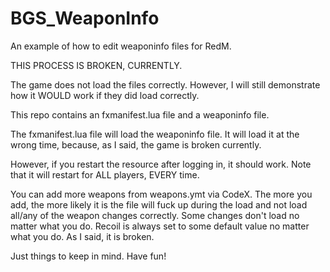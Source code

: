# BGS_WeaponInfo

 An example of how to edit weaponinfo files for RedM.

 THIS PROCESS IS BROKEN, CURRENTLY.

 The game does not load the files correctly. 
 However, I will still demonstrate how it WOULD work if they did load correctly.

This repo contains an fxmanifest.lua file and a weaponinfo file.

The fxmanifest.lua file will load the weaponinfo file. It will load it at the wrong time, because, as I said, the game is broken currently.

However, if you restart the resource after logging in, it should work. Note that it will restart for ALL players, EVERY time.

You can add more weapons from weapons.ymt via CodeX. The more you add, the more likely it is the file will fuck up during the load and not load all/any of the weapon changes correctly.
Some changes don't load no matter what you do. Recoil is always set to some default value no matter what you do. As I said, it is broken.

Just things to keep in mind. Have fun!
